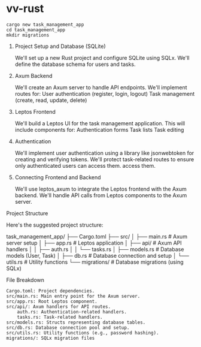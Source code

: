 # vv-rust

```
cargo new task_management_app
cd task_management_app
mkdir migrations
```




1. Project Setup and Database (SQLite)

    We'll set up a new Rust project and configure SQLite using SQLx.
    We'll define the database schema for users and tasks.

2. Axum Backend

    We'll create an Axum server to handle API endpoints.
    We'll implement routes for:
        User authentication (register, login, logout)
        Task management (create, read, update, delete)

3. Leptos Frontend

    We'll build a Leptos UI for the task management application.
    This will include components for:
        Authentication forms
        Task lists
        Task editing

4. Authentication

    We'll implement user authentication using a library like jsonwebtoken for creating and verifying tokens.
    We'll protect task-related routes to ensure only authenticated users can access them.
    access them.

5. Connecting Frontend and Backend

    We'll use leptos_axum to integrate the Leptos frontend with the Axum backend.
    We'll handle API calls from Leptos components to the Axum server.

Project Structure

Here's the suggested project structure:

task_management_app/
├── Cargo.toml
├── src/
│   ├── main.rs         # Axum server setup
│   ├── app.rs          # Leptos application
│   ├── api/          # Axum API handlers
│   │   ├── auth.rs
│   │   └── tasks.rs
│   ├── models.rs       # Database models (User, Task)
│   ├── db.rs           # Database connection and setup
│   └── utils.rs        # Utility functions
└── migrations/       # Database migrations (using SQLx)

File Breakdown

    Cargo.toml: Project dependencies.
    src/main.rs: Main entry point for the Axum server.
    src/app.rs: Root Leptos component.
    src/api/: Axum handlers for API routes.
        auth.rs: Authentication-related handlers.
        tasks.rs: Task-related handlers.
    src/models.rs: Structs representing database tables.
    src/db.rs: Database connection pool and setup.
    src/utils.rs: Utility functions (e.g., password hashing).
    migrations/: SQLx migration files



